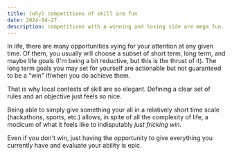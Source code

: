 ```yaml
---
title: (why) competitions of skill are fun
date: 2024-04-27
description: competitions with a winning and losing side are mega fun. I try to articulate why I think so.
---
```

In life, there are many opportunities vying for your attention at any given time. Of them, you usually will choose a subset of short term, long term, and maybe life goals (I'm being a bit reductive, but this is the thrust of it). The long term goals you may set for yourself are actionable but not guaranteed to be a "win"  if/when you do achieve them.

That is why local contests of skill are so elegant. Defining a clear set of rules and an objective just feels so nice. 

Being able to simply give something your all in a relatively short time scale (hackathons, sports, etc.) allows, in spite of all the complexity of life, a modicum of what it feels like to indisputably *just fricking win.* 

Even if you don't win, just having the opportunity to give everything you currently have and evaluate your ability is epic.

